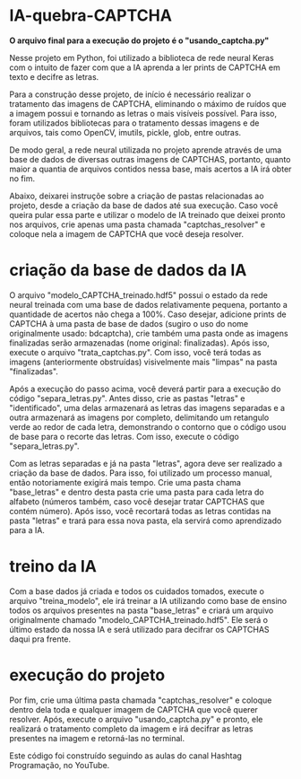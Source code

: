 # IA-quebra-CAPTCHA
<b>O arquivo final para a execução do projeto é o "usando_captcha.py"</b>

Nesse projeto em Python, foi utilizado a biblioteca de rede neural Keras com o intuito de fazer com que a IA aprenda a ler prints de CAPTCHA em texto e decifre as letras.

Para a construção desse projeto, de início é necessário realizar o tratamento das imagens de CAPTCHA, eliminando o máximo de ruídos que a imagem possui e 
tornando as letras o mais visíveis possível. Para isso, foram utilizados bibliotecas para o tratamento dessas imagens e de arquivos, tais como OpenCV, imutils, pickle, 
glob, entre outras.

De modo geral, a rede neural utilizada no projeto aprende através de uma base de dados de diversas outras imagens de CAPTCHAS, portanto, quanto maior a quantia de arquivos
contidos nessa base, mais acertos a IA irá obter no fim.

Abaixo, deixarei instruçõe sobre a criação de pastas relacionadas ao projeto, desde a criação da base de dados até sua execução. Caso você queira pular essa parte e
utilizar o modelo de IA treinado que deixei pronto nos arquivos, crie apenas uma pasta chamada "captchas_resolver" e coloque nela a imagem de CAPTCHA que você deseja resolver.

# criação da base de dados da IA

O arquivo "modelo_CAPTCHA_treinado.hdf5" possui o estado da rede neural treinada com uma base de dados relativamente pequena, portanto a quantidade de acertos não chega 
a 100%. Caso desejar, adicione prints de CAPTCHA à uma pasta de base de dados (sugiro o uso do nome originalmente usado: bdcaptcha), crie também uma pasta onde as imagens
finalizadas serão armazenadas (nome original: finalizadas). Após isso, execute o arquivo "trata_captchas.py". Com isso, você terá todas as imagens (anteriormente obstruídas)
visivelmente mais "limpas" na pasta "finalizadas".

Após a execução do passo acima, você deverá partir para a execução do código "separa_letras.py". Antes disso, crie as pastas "letras" e "identificado", uma delas 
armazenará as letras das imagens separadas e a outra armazenará as imagens por completo, delimitando um retangulo verde ao redor de cada letra, demonstrando o contorno
que o código usou de base para o recorte das letras. Com isso, execute o código "separa_letras.py".

Com as letras separadas e já na pasta "letras", agora deve ser realizado a criação da base de dados. Para isso, foi utilizado um processo manual, então notoriamente exigirá
mais tempo. Crie uma pasta chama "base_letras" e dentro desta pasta crie uma pasta para cada letra do alfabeto (números também, caso você desejar tratar CAPTCHAS que contém
número). Após isso, você recortará todas as letras contidas na pasta "letras" e trará para essa nova pasta, ela servirá como aprendizado para a IA.

# treino da IA

Com a base dados já criada e todos os cuidados tomados, execute o arquivo "treina_modelo", ele irá treinar a IA utilizando como base de ensino todos os arquivos presentes
na pasta "base_letras" e criará um arquivo originalmente chamado "modelo_CAPTCHA_treinado.hdf5". Ele será o último estado da nossa IA e será utilizado para decifrar os 
CAPTCHAS daqui pra frente.

# execução do projeto

Por fim, crie uma última pasta chamada "captchas_resolver" e coloque dentro dela toda e qualquer imagem de CAPTCHA que você querer resolver. Após, execute o arquivo 
"usando_captcha.py" e pronto, ele realizará o tratamento completo da imagem e irá decifrar as letras presentes na imagem e retorná-las no terminal.


Este código foi construído seguindo as aulas do canal Hashtag Programação, no YouTube.



